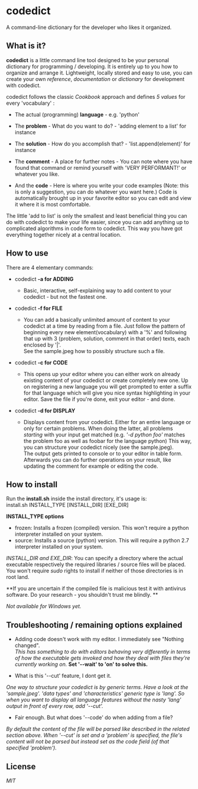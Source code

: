 # codedict

A command-line dictionary for the developer who likes it organized.

## What is it?

**codedict** is a little command line tool designed to be your personal dictionary for programming / developing. It is entirely up to you how to organize and arrange it. Lightweight, locally stored and easy to use, you can create your own *reference*, *documentation* or *dictionary* for development with codedict.   
  
  codedict follows the classic *Cookbook* approach and defines *5 values* for every 'vocabulary' :  

  * The actual (programming) **language** - e.g. 'python'
 
  * The **problem** - What do you want to do? - 'adding element to a list' for instance
    
  * The **solution** - How do you accomplish that? - 'list.append(element)' for instance 
   
  * The **comment** - A place for further notes - You can note where you have found that command or remind yourself with 'VERY PERFORMANT!' or whatever you like.
     
  * And the **code** - Here is where you write your code examples (Note: this is only a suggestion, you can do whatever you want here.) Code is automatically brought up in your favorite editor so you can edit and view it where it is most comfortable.   
  
  The little 'add to list' is only the smallest and least beneficial thing you can do with codedict to make your life easier, since you can add anything up to complicated algorithms in code form to codedict. This way you have got everything together nicely at a central location. 
  
## How to use   
  
  There are 4 elementary commands:
  
  * codedict **-a for ADDING**  
    * Basic, interactive, self-explaining way to add content to your codedict - but not the fastest one.   

  * codedict **-f for FILE**
    * You can add a basically unlimited amount of content to your codedict at a time by reading from a file. Just follow the pattern of beginning every new element(vocabulary) with a '%' and following that up with 3 (problem, solution, comment in that order) texts, each enclosed by '|'.   
See the sample.jpeg how to possibly structure such a file.  

  * codedict **-c for CODE**
  	* This opens up your editor where you can either work on already existing content of your codedict or create completely new one. Up on registering a new language you will get prompted to enter a suffix for that language which will give you nice syntax highlighting in your editor. Save the file if you're done, exit your editor - and done.   

  * codedict **-d for DISPLAY**
  	* Displays content from your codedict. Either for an entire language or only for certain problems. When doing the latter, all problems *starting* with your input get matched (e.g. *'-d python foo'* matches the problem foo as well as foobar for the language python) 
    This way, you can structure your codedict nicely (see the sample.jpeg).  
    The output gets printed to console or to your editor in table form. Afterwards you can do further operations on your result, like updating the comment for example or editing the code.    

  
## How to install
  Run the **install.sh** inside the install directory, it's usage is:  
  install.sh INSTALL_TYPE [INSTALL_DIR] [EXE_DIR]  

  **INSTALL_TYPE options**
  * frozen: Installs a frozen (compiled) version. This won't require a python interpreter installed on your system.
  * source: Installs a source (python) version. This will require a python 2.7 interpreter installed on your system.

  *INSTALL_DIR and EXE_DIR*: You can specify a directory where the actual executable respectively the required libraries / source files will be placed. You won't require *sudo* rights to install if neither of those directories is in root land. 
  
  **If you are uncertain if the compiled file is malicious test it with antivirus software.
Do your research - you shouldn't trust me blindly. ** 
  

  *Not available for Windows yet.*  


## Troubleshooting / remaining options explained

* Adding code doesn't work with my editor. I immediately see "Nothing changed".  
*This has something to do with editors behaving very differently in terms of how the executable gets invoked and how they deal with files they're currently working on.* **Set '--wait' to 'on' to solve this.** 

* What is this '--cut' feature, I dont get it.

*One way to structure your codedict is by generic terms. Have a look at the 'sample.jpeg'. 'data types' and 'characteristics' generic type is 'lang'. So when you want to display all language features without the nasty 'lang' output in front of every row, add '--cut'.*

* Fair enough. But what does '--code' do when adding from a file?

*By default the content of the file will be parsed like described in the related section above. When '--cut' is set and a 'problem' is specified, the file's content will not be parsed but instead set as the code field (of that specified 'problem').*

## License
  
*MIT*
